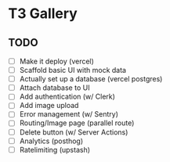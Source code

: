 # T3 Gallery

## TODO

- [ ] Make it deploy (vercel)
- [ ] Scaffold basic UI with mock data
- [ ] Actually set up a database (vercel postgres)
- [ ] Attach database to UI
- [ ] Add authentication (w/ Clerk)
- [ ] Add image upload
- [ ] Error management (w/ Sentry)
- [ ] Routing/Image page (parallel route)
- [ ] Delete button (w/ Server Actions)
- [ ] Analytics (posthog)
- [ ] Ratelimiting (upstash)